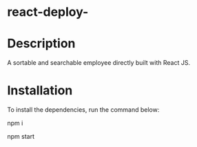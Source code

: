 # react-deploy-

# Description
A sortable and searchable employee directly built with React JS.


# Installation
To install the dependencies, run the command below:

npm i

npm start
